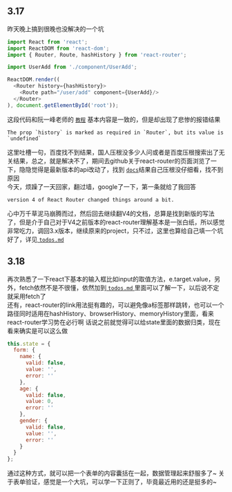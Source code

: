 ## **3.17**  
昨天晚上搞到很晚也没解决的一个坑  
```js
import React from 'react';
import ReactDOM from 'react-dom';
import { Router, Route, hashHistory } from 'react-router';

import UserAdd from './component/UserAdd';

ReactDOM.render((
  <Router history={hashHistory}>
    <Route path="/user/add" component={UserAdd}/>
  </Router>
), document.getElementById('root'));
```  
这段代码和阮一峰老师的 [`教程`](http://www.ruanyifeng.com/blog/2016/05/react_router.html?utm_source=tool.lu) 基本内容是一致的，但是却出现了悲惨的报错结果
```warning
The prop `history` is marked as required in `Router`, but its value is `undefined`
```
这里吐槽一句，百度找不到结果，国人压根没多少人问或者是百度压根搜索出了无关结果，总之，就是解决不了，期间去github关于react-router的页面浏览了一下，隐隐觉得是最新版本的api改动了，找到 [`docs`](https://reacttraining.com/react-router/)结果自己压根没仔细看，找不到原因  
今天，烦躁了一天回家，翻过墙，google了一下，第一条就给了我回答
```answer
version 4 of React Router changed things around a bit.
```
心中万千草泥马崩腾而过，然后回去继续翻V4的文档，总算是找到新版的写法了，但是介于自己对于V4之前版本的react-router理解基本是一张白纸，所以感觉非常吃力，调回3.x版本，继续原来的project，只不过，这里也算给自己填一个坑好了，详见[ `todos.md` ](./todos.md)  

## **3.18**  
再次熟悉了一下react下基本的输入框比如input的取值方法，e.target.value，另外，fetch依然不是不很懂，依然加到[ `todos.md` ](./todos.md)里面可以了解一下，以后说不定就采用fetch了  
还有，react-router的link用法挺有趣的，可以避免像a标签那样跳转，也可以一个路径同时适用在hashHistory、browserHistory、memoryHistory里面，看来react-router学习势在必行啊
话说之前就觉得可以给state里面的数据归类，现在看来确实是可以这么做
```js
this.state = {
  form: {
    name: {
      valid: false,
      value: '',
      error: ''
    },
    age: {
      valid: false,
      value: 0,
      error: ''
    },
    gender: {
      valid: false,
      value: '',
      error: ''
    }
  }
};
```
通过这种方式，就可以把一个表单的内容囊括在一起，数据管理起来舒服多了~
关于表单验证，感觉是一个大坑，可以学一下正则了，毕竟最近用的还是挺多的~